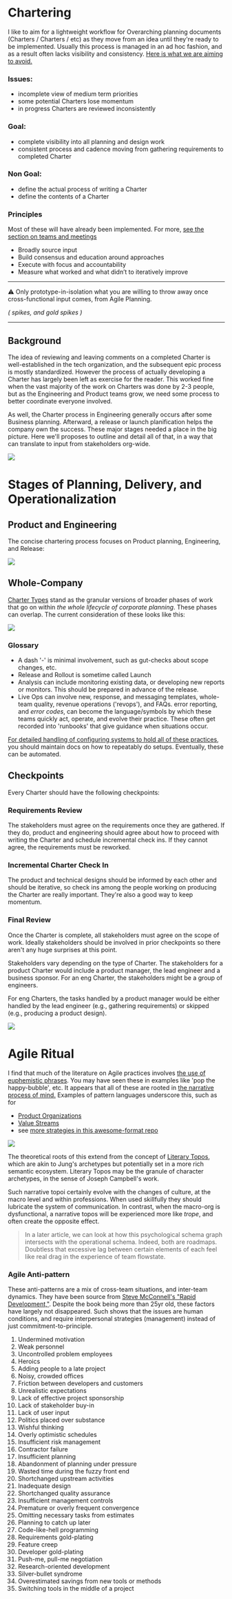 # Chartering

I like to aim for a lightweight workflow for Overarching planning documents (Charters / Charters / etc) as they move from an idea until they're ready to be implemented. Usually this process is managed in an ad hoc fashion, and as a result often lacks visibility and consistency.  [Here is what we are aiming to avoid.](https://www.youtube.com/watch?v=4u5N00ApR_k)

### Issues:

* incomplete view of medium term priorities
* some potential Charters lose momentum
* in progress Charters are reviewed inconsistently

### Goal:

* complete visibility into all planning and design work
* consistent process and cadence moving from gathering requirements to completed Charter

### Non Goal:

* define the actual process of writing a Charter
* define the contents of a Charter


### Principles

Most of these will have already been implemented.  For more, [see the section on teams and meetings](/remote-work.html#meetings)

* Broadly source input
* Build consensus and education around approaches
* Execute with focus and accountability
* Measure what worked and what didn’t to iteratively improve

----
⚠️ Only prototype-in-isolation what you are willing to throw away once cross-functional input comes, from Agile Planning. 

*( spikes, and gold spikes )*

----


## Background

The idea of reviewing and leaving comments on a completed Charter is well-established in the tech organization, and the subsequent epic process is mostly standardized. However the process of actually developing a Charter has largely been left as exercise for the reader. This worked fine when the vast majority of the work on Charters was done by 2-3 people, but as the Engineering and Product teams grow, we need some process to better coordinate everyone involved.

As well, the Charter process in Engineering generally occurs after some Business planning.  Afterward, a release or launch planification helps the company own the success.  These major stages needed a place in the big picture.  Here we'll proposes to outline and detail all of that, in a way that can translate to input from stakeholders org-wide.

![](assets/planning-highway.jpg)


# Stages of Planning, Delivery, and Operationalization

## Product and Engineering

The concise chartering process focuses on Product planning, Engineering, and Release:

![](assets/agile-stages-product-dev.png)


## Whole-Company

[Charter Types](agile-charter-types.md) stand as the granular versions of broader phases of work that go on within *the whole lifecycle of corporate planning*.  These phases can overlap.  The current consideration of these looks like this:

![](assets/agile-stages-cross-business.png)

### Glossary

* A dash '-' is minimal involvement, such as gut-checks about scope changes, etc.
* Release and Rollout is sometime called Launch
* Analysis can include monitoring existing data, or developing new reports or monitors.  This should be prepared in advance of the release.
* Live Ops can involve new, response, and messaging templates, whole-team quality, revenue operations ('revops'), and FAQs.  error reporting, and *error codes*, can become the language/symbols by which these teams quickly act, operate, and evolve their practice.  These often get recorded into 'runbooks' that give guidance when situations occur.

[For detailed handling of configuring systems to hold all of these practices](agile-configurations.md), you should maintain docs on how to repeatably do setups.  Eventually, these can be automated.

## Checkpoints

Every Charter should have the following checkpoints:

### Requirements Review
The stakeholders must agree on the requirements once they are gathered. If they do, product and engineering should agree about how to proceed with writing the Charter and schedule incremental check ins. If they cannot agree, the requirements must be reworked.

### Incremental Charter Check In

The product and technical designs should be informed by each other and should be iterative, so check ins among the people working on producing the Charter are really important. They're also a good way to keep momentum.

### Final Review

Once the Charter is complete, all stakeholders must agree on the scope of work. Ideally stakeholders should be involved in prior checkpoints so there aren't any huge surprises at this point.

Stakeholders vary depending on the type of Charter. The stakeholders for a product Charter would include a product manager, the lead engineer and a business sponsor. For an eng Charter, the stakeholders might be a group of engineers.

For eng Charters, the tasks handled by a product manager would be either handled by the lead engineer (e.g., gathering requirements) or skipped (e.g., producing a product design).

![](assets/planning-highway.jpg)


# Agile Ritual

I find that much of the literature on Agile practices involves [the use of euphemistic phrases](https://www.linkedin.com/pulse/how-scrum-patterns-help-you-become-better-master-karel-smutn%C3%BD-1e/).  You may have seen these in examples like 'pop the happy-bubble', etc.  It appears that all of these are rooted in [the narrative process of mind.](https://en.wikipedia.org/wiki/Bicameralism_(psychology))  Examples of pattern languages underscore this, such as for 

* [Product Organizations](assets/Scrum-Patterns-Organization.pdf)
* [Value Streams](assets/Scrum-Patterns-Value-Stream.pdf)
* see [more strategies in this awesome-format repo](https://github.com/aleixmorgadas/awesome-engineering-strategy)

![](assets/roadmap/Scrum-Patterns-Organization.jpg)

The theoretical roots of this extend from the concept of [Literary Topos](https://en.wikipedia.org/wiki/Literary_topos), which are akin to Jung's archetypes but potentially set in a more rich semantic ecosystem.  Literary Topos may be the granule of character archetypes, in the sense of Joseph Campbell's work.

Such narrative topoi certainly evolve with the changes of culture, at the macro level and within professions.  When used skillfully they should lubricate the system of communication.  In contrast, when the macro-org is dysfunctional, a narrative topos will be experienced more like _trope_, and often create the opposite effect. 

> In a later article, we can look at how this psychological schema graph intersects with the operational schema.  Indeed, both are roadmaps.  Doubtless that excessive lag between certain elements of each feel like real drag in the experience of team flowstate. 

### Agile Anti-pattern

These anti-patterns are a mix of cross-team situations, and inter-team dynamics.  They have been source from [Steve McConnell's "Rapid Development,"](https://dev.to/bosepchuk/the-one-chart-every-developer-must-understand-2db9).  Despite the book being more than 25yr old, these factors have largely not disappeared.  Such shows that the issues are human conditions, and require interpersonal strategies (management) instead of just commitment-to-principle.

1. Undermined motivation
1. Weak personnel
1. Uncontrolled problem employees
1. Heroics
1. Adding people to a late project
1. Noisy, crowded offices
1. Friction between developers and customers
1. Unrealistic expectations
1. Lack of effective project sponsorship
1. Lack of stakeholder buy-in
1. Lack of user input
1. Politics placed over substance
1. Wishful thinking
1. Overly optimistic schedules
1. Insufficient risk management
1. Contractor failure
1. Insufficient planning
1. Abandonment of planning under pressure
1. Wasted time during the fuzzy front end
1. Shortchanged upstream activities
1. Inadequate design
1. Shortchanged quality assurance
1. Insufficient management controls
1. Premature or overly frequent convergence
1. Omitting necessary tasks from estimates
1. Planning to catch up later
1. Code-like-hell programming
1. Requirements gold-plating
1. Feature creep
1. Developer gold-plating
1. Push-me, pull-me negotiation
1. Research-oriented development
1. Silver-bullet syndrome
1. Overestimated savings from new tools or methods
1. Switching tools in the middle of a project